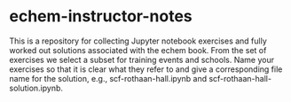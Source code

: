 # echem-instructor-notes
This is a repository for collecting Jupyter notebook exercises and fully worked out solutions associated with the echem book. From the set of exercises we select a subset for training events and schools. 
Name your exercises so that it is clear what they refer to and give a corresponding file name for the solution, e.g., scf-rothaan-hall.ipynb and scf-rothaan-hall-solution.ipynb.

